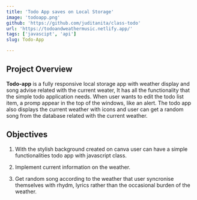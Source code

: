 ```yaml
---
title: 'Todo App saves on Local Storage'
image: 'todoapp.png'
github: 'https://github.com/juditanita/class-todo'
url: 'https://todoandweathermusic.netlify.app/'
tags: ['javascipt', 'api']
slug: Todo-App

---
```



## Project Overview

__Todo-app__ is a fully responsive local storage app with weather display and song advise related with the current weater,
It has all the functionality that the simple todo application needs. When user wants to edit the todo list item, a promp appear in the top of the windows, like an alert. 
The todo app also displays the current weather with icons and user can get a random song from the database related with the current weather.


## Objectives

   1. With the stylish background created on canva user can have a simple  functionalities todo app with javascript class.   

   2. Implement current information on the weather.    

   3. Get random song according to the weather that user syncronise themselves with rhydm, lyrics rather than the occasional burden of the weather.  



